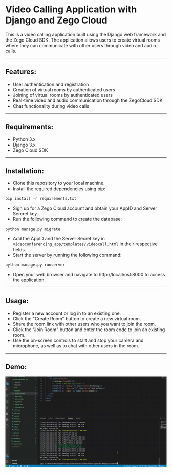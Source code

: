 # **Video Calling Application with Django and Zego Cloud**

This is a video calling application built using the Django web framework and the Zego Cloud SDK. The application allows users to create virtual rooms where they can communicate with other users through video and audio calls.

---

## Features:
- User authentication and registration
- Creation of virtual rooms by authenticated users
- Joining of virtual rooms by authenticated users
- Real-time video and audio communication through the ZegoCloud SDK
- Chat functionality during video calls

---
## Requirements:
- Python 3.x
- Django 3.x
- Zego Cloud SDK

---

## Installation:
- Clone this repository to your local machine.
- Install the required dependencies using pip:
```
pip install -r requirements.txt
```
- Sign up for a Zego Cloud account and obtain your AppID and Server Sercret key.
- Run the following command to create the database:
```
python manage.py migrate
```
- Add the AppID and the Server Secret key in `videoconferencing_app/templates/videocall.html` in their respective fields.
- Start the server by running the following command:
```
python manage.py runserver
```
- Open your web browser and navigate to http://localhost:8000 to access the application.

---

## Usage:
- Register a new account or log in to an existing one.
- Click the "Create Room" button to create a new virtual room.
- Share the room link with other users who you want to join the room.
- Click the "Join Room" button and enter the room code to join an existing room.
- Use the on-screen controls to start and stop your camera and microphone, as well as to chat with other users in the room.

--- 
 
## Demo:

![Demo](/demo.gif)